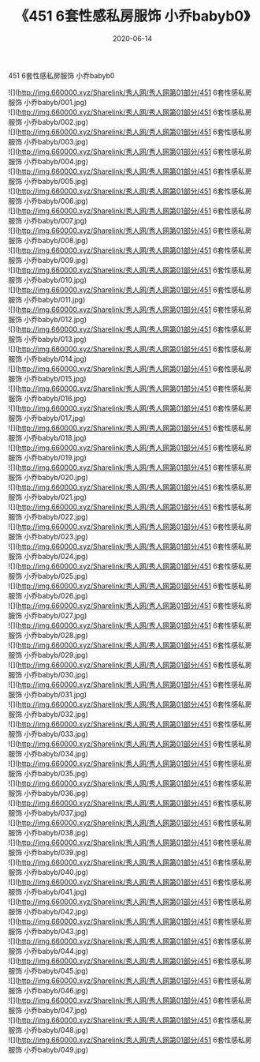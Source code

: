 ﻿---
layout: post
title:  《451 6套性感私房服饰 小乔babyb0》
date:   2020-06-14
img: http://img.660000.xyz/Sharelink/秀人网/秀人网第01部分/451 6套性感私房服饰 小乔babyb0/000.jpg
categories: [美女, 清纯, 唯美]
---

451 6套性感私房服饰 小乔babyb0

  ![](http://img.660000.xyz/Sharelink/秀人网/秀人网第01部分/451 6套性感私房服饰 小乔babyb/001.jpg) <br> ![](http://img.660000.xyz/Sharelink/秀人网/秀人网第01部分/451 6套性感私房服饰 小乔babyb/002.jpg) <br> ![](http://img.660000.xyz/Sharelink/秀人网/秀人网第01部分/451 6套性感私房服饰 小乔babyb/003.jpg) <br> ![](http://img.660000.xyz/Sharelink/秀人网/秀人网第01部分/451 6套性感私房服饰 小乔babyb/004.jpg) <br> ![](http://img.660000.xyz/Sharelink/秀人网/秀人网第01部分/451 6套性感私房服饰 小乔babyb/005.jpg) <br> ![](http://img.660000.xyz/Sharelink/秀人网/秀人网第01部分/451 6套性感私房服饰 小乔babyb/006.jpg) <br> ![](http://img.660000.xyz/Sharelink/秀人网/秀人网第01部分/451 6套性感私房服饰 小乔babyb/007.jpg) <br> ![](http://img.660000.xyz/Sharelink/秀人网/秀人网第01部分/451 6套性感私房服饰 小乔babyb/008.jpg) <br> ![](http://img.660000.xyz/Sharelink/秀人网/秀人网第01部分/451 6套性感私房服饰 小乔babyb/009.jpg) <br> ![](http://img.660000.xyz/Sharelink/秀人网/秀人网第01部分/451 6套性感私房服饰 小乔babyb/010.jpg) <br> ![](http://img.660000.xyz/Sharelink/秀人网/秀人网第01部分/451 6套性感私房服饰 小乔babyb/011.jpg) <br> ![](http://img.660000.xyz/Sharelink/秀人网/秀人网第01部分/451 6套性感私房服饰 小乔babyb/012.jpg) <br> ![](http://img.660000.xyz/Sharelink/秀人网/秀人网第01部分/451 6套性感私房服饰 小乔babyb/013.jpg) <br> ![](http://img.660000.xyz/Sharelink/秀人网/秀人网第01部分/451 6套性感私房服饰 小乔babyb/014.jpg) <br> ![](http://img.660000.xyz/Sharelink/秀人网/秀人网第01部分/451 6套性感私房服饰 小乔babyb/015.jpg) <br> ![](http://img.660000.xyz/Sharelink/秀人网/秀人网第01部分/451 6套性感私房服饰 小乔babyb/016.jpg) <br> ![](http://img.660000.xyz/Sharelink/秀人网/秀人网第01部分/451 6套性感私房服饰 小乔babyb/017.jpg) <br> ![](http://img.660000.xyz/Sharelink/秀人网/秀人网第01部分/451 6套性感私房服饰 小乔babyb/018.jpg) <br> ![](http://img.660000.xyz/Sharelink/秀人网/秀人网第01部分/451 6套性感私房服饰 小乔babyb/019.jpg) <br> ![](http://img.660000.xyz/Sharelink/秀人网/秀人网第01部分/451 6套性感私房服饰 小乔babyb/020.jpg) <br> ![](http://img.660000.xyz/Sharelink/秀人网/秀人网第01部分/451 6套性感私房服饰 小乔babyb/021.jpg) <br> ![](http://img.660000.xyz/Sharelink/秀人网/秀人网第01部分/451 6套性感私房服饰 小乔babyb/022.jpg) <br> ![](http://img.660000.xyz/Sharelink/秀人网/秀人网第01部分/451 6套性感私房服饰 小乔babyb/023.jpg) <br> ![](http://img.660000.xyz/Sharelink/秀人网/秀人网第01部分/451 6套性感私房服饰 小乔babyb/024.jpg) <br> ![](http://img.660000.xyz/Sharelink/秀人网/秀人网第01部分/451 6套性感私房服饰 小乔babyb/025.jpg) <br> ![](http://img.660000.xyz/Sharelink/秀人网/秀人网第01部分/451 6套性感私房服饰 小乔babyb/026.jpg) <br> ![](http://img.660000.xyz/Sharelink/秀人网/秀人网第01部分/451 6套性感私房服饰 小乔babyb/027.jpg) <br> ![](http://img.660000.xyz/Sharelink/秀人网/秀人网第01部分/451 6套性感私房服饰 小乔babyb/028.jpg) <br> ![](http://img.660000.xyz/Sharelink/秀人网/秀人网第01部分/451 6套性感私房服饰 小乔babyb/029.jpg) <br> ![](http://img.660000.xyz/Sharelink/秀人网/秀人网第01部分/451 6套性感私房服饰 小乔babyb/030.jpg) <br> ![](http://img.660000.xyz/Sharelink/秀人网/秀人网第01部分/451 6套性感私房服饰 小乔babyb/031.jpg) <br> ![](http://img.660000.xyz/Sharelink/秀人网/秀人网第01部分/451 6套性感私房服饰 小乔babyb/032.jpg) <br> ![](http://img.660000.xyz/Sharelink/秀人网/秀人网第01部分/451 6套性感私房服饰 小乔babyb/033.jpg) <br> ![](http://img.660000.xyz/Sharelink/秀人网/秀人网第01部分/451 6套性感私房服饰 小乔babyb/034.jpg) <br> ![](http://img.660000.xyz/Sharelink/秀人网/秀人网第01部分/451 6套性感私房服饰 小乔babyb/035.jpg) <br> ![](http://img.660000.xyz/Sharelink/秀人网/秀人网第01部分/451 6套性感私房服饰 小乔babyb/036.jpg) <br> ![](http://img.660000.xyz/Sharelink/秀人网/秀人网第01部分/451 6套性感私房服饰 小乔babyb/037.jpg) <br> ![](http://img.660000.xyz/Sharelink/秀人网/秀人网第01部分/451 6套性感私房服饰 小乔babyb/038.jpg) <br> ![](http://img.660000.xyz/Sharelink/秀人网/秀人网第01部分/451 6套性感私房服饰 小乔babyb/039.jpg) <br> ![](http://img.660000.xyz/Sharelink/秀人网/秀人网第01部分/451 6套性感私房服饰 小乔babyb/040.jpg) <br> ![](http://img.660000.xyz/Sharelink/秀人网/秀人网第01部分/451 6套性感私房服饰 小乔babyb/041.jpg) <br> ![](http://img.660000.xyz/Sharelink/秀人网/秀人网第01部分/451 6套性感私房服饰 小乔babyb/042.jpg) <br> ![](http://img.660000.xyz/Sharelink/秀人网/秀人网第01部分/451 6套性感私房服饰 小乔babyb/043.jpg) <br> ![](http://img.660000.xyz/Sharelink/秀人网/秀人网第01部分/451 6套性感私房服饰 小乔babyb/044.jpg) <br> ![](http://img.660000.xyz/Sharelink/秀人网/秀人网第01部分/451 6套性感私房服饰 小乔babyb/045.jpg) <br> ![](http://img.660000.xyz/Sharelink/秀人网/秀人网第01部分/451 6套性感私房服饰 小乔babyb/046.jpg) <br> ![](http://img.660000.xyz/Sharelink/秀人网/秀人网第01部分/451 6套性感私房服饰 小乔babyb/047.jpg) <br> ![](http://img.660000.xyz/Sharelink/秀人网/秀人网第01部分/451 6套性感私房服饰 小乔babyb/048.jpg) <br> ![](http://img.660000.xyz/Sharelink/秀人网/秀人网第01部分/451 6套性感私房服饰 小乔babyb/049.jpg) <br>